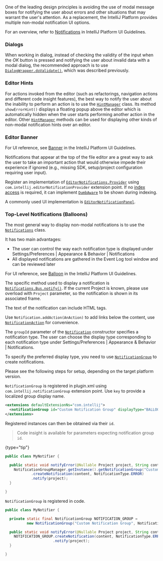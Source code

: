 [//]: # (title: Notifications)

<!-- Copyright 2000-2021 JetBrains s.r.o. and other contributors. Use of this source code is governed by the Apache 2.0 license that can be found in the LICENSE file. -->

One of the leading design principles is avoiding the use of modal message boxes for notifying the user about errors and other situations that may warrant the user's attention. As a replacement, the IntelliJ Platform provides multiple non-modal notification UI options.

For an overview, refer to [Notifications](https://jetbrains.design/intellij/controls/notifications/) in IntelliJ Platform UI Guidelines.

### Dialogs

When working in dialog, instead of checking the validity of the input when the _OK_ button is pressed and notifying the user about invalid data with a modal dialog, the recommended approach is to use [`DialogWrapper.doValidate()`](upsource:///platform/platform-api/src/com/intellij/openapi/ui/DialogWrapper.java), which was described previously.

### Editor Hints

For actions invoked from the editor (such as refactorings, navigation actions and different code insight features), the best way to notify the user about the inability to perform an action is to use the [`HintManager`](upsource:///platform/platform-api/src/com/intellij/codeInsight/hint/HintManager.java) class. Its method `showErrorHint()` displays a floating popup above the editor which is automatically hidden when the user starts performing another action in the editor.
Other [`HintManager`](upsource:///platform/platform-api/src/com/intellij/codeInsight/hint/HintManager.java) methods can be used for displaying other kinds of non-modal notification hints over an editor.
                 
### Editor Banner

For UI reference, see [Banner](https://jetbrains.design/intellij/controls/banner/) in the IntelliJ Platform UI Guidelines.
                   
Notifications that appear at the top of the file editor are a great way to ask the user to take an important action that would otherwise impede their experience if ignored (e.g., missing SDK, setup/project configuration requiring user input).
                     
Register an implementation of [`EditorNotifications.Provider`](upsource:///platform/platform-api/src/com/intellij/ui/EditorNotifications.java) using `com.intellij.editorNotificationProvider` extension point.
If no [index access](indexing_and_psi_stubs.md#dumb-mode) is required, it can implement [`DumbAware`](upsource:///platform/core-api/src/com/intellij/openapi/project/DumbAware.java) to be shown during indexing.

A commonly used UI implementation is [`EditorNotificationPanel`](upsource:///platform/platform-api/src/com/intellij/ui/EditorNotificationPanel.java).

### Top-Level Notifications (Balloons)

The most general way to display non-modal notifications is to use the [`Notifications`](upsource:///platform/platform-api/src/com/intellij/notification/Notifications.java) class.

It has two main advantages:

* The user can control the way each notification type is displayed under <menupath>Settings/Preferences | Appearance & Behavior | Notifications</menupath>
* All displayed notifications are gathered in the <control>Event Log</control> tool window and can be reviewed later
         
For UI reference, see [Balloon](https://jetbrains.design/intellij/controls/balloon/) in the IntelliJ Platform UI Guidelines.

The specific method used to display a notification is [`Notifications.Bus.notify()`](upsource:///platform/platform-api/src/com/intellij/notification/Notifications.java). If the current Project is known, please use overload with `Project` parameter, so the notification is shown in its associated frame.

The text of the notification can include HTML tags.

Use `Notification.addAction(AnAction)` to add links below the content, use [`NotificationAction`](upsource:///platform/platform-api/src/com/intellij/notification/NotificationAction.java) for convenience.

The `groupId` parameter of the [`Notification`](upsource:///platform/platform-api/src/com/intellij/notification/Notification.java) constructor specifies a notification type. The user can choose the display type corresponding to each notification type under <menupath>Settings/Preferences | Appearance & Behavior | Notifications</menupath>.

To specify the preferred display type, you need to use [`NotificationGroup`](upsource:///platform/platform-api/src/com/intellij/notification/NotificationGroup.kt) to create notifications.

Please see the following steps for setup, depending on the target platform version.

<tabs>

<tab title="2020.3 and later">

`NotificationGroup` is registered in <path>plugin.xml</path> using `com.intellij.notificationGroup` extension point. Use `key` to provide a localized group display name.

```xml
<extensions defaultExtensionNs="com.intellij">
  <notificationGroup id="Custom Notification Group" displayType="BALLOON" key="notification.group.name"/>
</extensions>
```

Registered instances can then be obtained via their `id`.

 >  Code insight is available for parameters expecting notification group `id`.
 >
 {type="tip"}

```java
public class MyNotifier {

  public static void notifyError(@Nullable Project project, String content) {
    NotificationGroupManager.getInstance().getNotificationGroup("Custom Notification Group")
            .createNotification(content, NotificationType.ERROR)
            .notify(project);
  }

}
```
</tab>

<tab title="Pre-2020.3">

`NotificationGroup` is registered in code.

```java
public class MyNotifier {

  private static final NotificationGroup NOTIFICATION_GROUP =
          new NotificationGroup("Custom Notification Group", NotificationDisplayType.BALLOON, true);

  public static void notifyError(@Nullable Project project, String content) {
    NOTIFICATION_GROUP.createNotification(content, NotificationType.ERROR)
                      .notify(project);
  }

}
```
</tab>

</tabs>